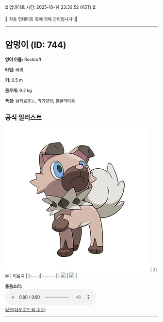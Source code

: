 
⏳ 업데이트 시간: 2025-10-14 23:39:52 (KST) ⏳

🤖 자동 업데이트 봇에 의해 관리됩니다! 🤖

---

# 암멍이 (ID: 744)
**영어 이름:** Rockruff

**타입:** 바위

**키:** 0.5 m

**몸무게:** 9.2 kg

**특성:** 날카로운눈, 의기양양, 불굴의마음

## 공식 일러스트
![](https://raw.githubusercontent.com/PokeAPI/sprites/master/sprites/pokemon/other/official-artwork/744.png)
| 기본 | 이로치 |
|:----:|:------:|
| <img src="http://play.pokemonshowdown.com/sprites/ani/rockruff.gif" width="200"> | <img src="http://play.pokemonshowdown.com/sprites/ani-shiny/rockruff.gif" width="200"> |

**울음소리:**<br><audio controls src="https://raw.githubusercontent.com/PokeAPI/cries/main/cries/pokemon/latest/744.ogg"></audio><br> [링크(다운로드 될 수도)](https://raw.githubusercontent.com/PokeAPI/cries/main/cries/pokemon/latest/744.ogg)


---
